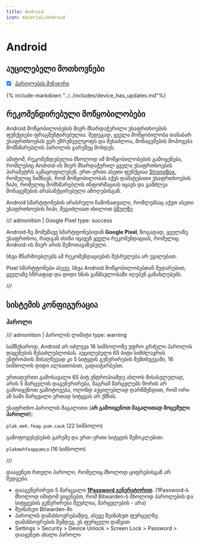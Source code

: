 ```yaml
---
title: Android
icon: material/android
---
```


# Android

## აუცილებელი მოთხოვნები

- [x] [პაროლების მენეჯერი](passwords.md)

{% include-markdown "../../includes/device_has_updates.md"%}

## რეკომენდირებული მოწყობილობები

Android მოწყობილობების მიერ მხარდაჭერილი უსაფრთხოების ფუნქციები ფრაგმენტირებულია. შედეგად,
ყველა მოწყობილობა თანაბარ უსაფრთხოებას ვერ უზრუნველყოფს და შესაძლოა, მონაცემების მოპოვება მომხმარებლის
პაროლის გარეშეც მოხდეს.

ამიტომ, რეკომენდებულია მხოლოდ იმ მოწყობილობების გამოყენება, რომლებიც Android-ის მიერ მხარდაჭერილ
ყველა უსაფრთხოების პარამეტრს აკმაყოფილებენ. ერთ-ერთი ასეთი ფუნქციაა [StrongBox](https://source.android.com/docs/security/best-practices/hardware),
რომელიც ნიშნავს, რომ მოწყობილობას აქვს დამატებითი უსაფრთხოების ჩიპი, რომელიც მომხმარებლის ინფორმაციას იცავს და გამძლეა
მონაცემების არასანქცირებული ამოღებისგან.

Android სმარტფონების არასრული ჩამონათვალი, რომლებსაც აქვთ ასეთი უსაფრთხოების ჩიპი, შეგიძლიათ იხილოთ [ბმულზე](https://www.android-device-security.org/database/?realMeasurementsOnly=true&preDefinedScore=defaultSecurity&securityScoreCalculationApproach=true&securityScoreLabel-API%20Level=High&securityScoreLabel-Patchlevel=High&securityScoreLabel-Fingerprint=High&securityScoreLabel-Keymaster%20Version=Moderate&securityScoreLabel-Key%20Attestation%20Unique%20ID=High&securityScoreLabel-Keystore%20Export=High&securityScoreLabel-Keystore%20Import=Low&securityScoreLabel-OpenApi%20eSE=Low&securityScoreLabel-Embedded%20SIM%20(eSIM)=Low&securityScoreLabel-Strongbox=High&securityScoreLabel-A%2FB%20System%20Updates=High&securityScoreLabel-Identity%20Credential=High&securityScoreLabel-Protected%20Confirmation=High&securityScoreLabel-Trusted%20Execution%20Environment=High&securityScoreLabel-Encrypted%20Shared%20Preferences=High&securityScoreLabel-Android%20Virtualization%20Framework=Moderate&securityScoreLabel-Multiple%20User%20Support=High&show=Strongbox&page=1&rows=50&Strongbox=True&securityScoreSelectedCols=Fingerprint;Keymaster%20Version;Keystore%20Export;Keystore%20Import;Strongbox;A%2FB%20System%20Updates;Identity%20Credential;Protected%20Confirmation;Trusted%20Execution%20Environment;Encrypted%20Shared%20Preferences;Android%20Virtualization%20Framework;Multiple%20User%20Support;OpenApi%20eSE;Embedded%20SIM%20(eSIM)&securityScoreWeight-Release%20Date=10&securityScoreWeight-Fingerprint=43&securityScoreWeight-Keymaster%20Version=55&securityScoreWeight-Keystore%20Export=55&securityScoreWeight-Keystore%20Import=55&securityScoreWeight-OpenApi%20eSE=66&securityScoreWeight-Embedded%20SIM%20(eSIM)=61&securityScoreWeight-Strongbox=66&securityScoreWeight-A%2FB%20System%20Updates=20&securityScoreWeight-Identity%20Credential=74&securityScoreWeight-Protected%20Confirmation=76&securityScoreWeight-Trusted%20Execution%20Environment=66&securityScoreWeight-Encrypted%20Shared%20Preferences=65&securityScoreWeight-Android%20Virtualization%20Framework=50&securityScoreWeight-Multiple%20User%20Support=65&selectedDeviceModel=1&minThreshold-api_level=31&minThreshold-releasedate=2021-8-14&minThreshold-patchlevel=2024-05-01&minThreshold-Keymaster%20Version=4&minThreshold-OpenApi%20eSE=1&negateBooleans=Key%20Attestation%20Unique%20ID;Keystore%20Export;Rooted)

/// admonition | Google Pixel
    type: success

Android-ზე მომუშავე სმარტფონებიდან **Google Pixel**, ზოგადად, ყველაზე უსაფრთხოა,
რადგან ისინი იცავენ ყველა რეკომენდაციას, რომელიც Android-ის მიერ არის შემოთავაზებული.


სხვა მწარმოებლებს ამ რეკომენდაციების შესრულება არ ევალებათ.

Pixel სმარტფონები ასევე,
სხვა Android მოწყობილობებთან შედარებით, ყველაზე სწრაფად და დიდი ხნის განმავლობაში იღებენ განახლებებს.

///

## სისტემის კონფიგურაცია

### პაროლი

/// admonition | პაროლის ლიმიტი
    type: warning

სამწუხაროდ, Android არ იძლევა 16 სიმბოლოზე უფრო გრძელი პაროლის დაყენების შესაძლებლობას.
აუცილებელი 65 ბიტი სიმძლავრის ენტროპიის მისაღწევად კი 5 სიტყვის გენერირების შემთხვევაში,
16 სიმბოლოს დიდი ალბათობით, გადააჭარბებთ.

ერთადერთი გამოსავალი 65 ბიტ ენტროპიამდე ახლოს მისასვლელად, არის 5 მარცვლის დაგენერირება, მაგრამ
მარცვლებს შორის არ გამოიყენოთ გამოტოვება, ოღონდ აუცილებლად დარწმუნდით, რომ ორი ან სამი მარცვალი
ერთად სიტყვას არ ქმნის.

უსაფრთხო პაროლის მაგალითი (**არ გამოიყენოთ მაგალითად მოცემული პაროლი!**):

`plak.meh.feap.pum.cauk` (22 სიმბოლო)

გამოტოვებებების გარეშე და ერთ-ერთი სიტყვის შემოკლებით:

`plakmehfeappumca` (16 სიმბოლო)

///

დააყენეთ რთული პაროლი, რომელიც მხოლოდ ციფრებისგან არ შედგება.

- დააგენერირეთ 5 მარცვალი **[1Password გენერატორით](https://1password.com/password-generator/)**. (1Password-ს მხოლოდ იმიტომ ვიყენებთ, რომ Bitwarden-ს მხოლოდ პაროლების და სიტყვების გენერირება შეუძლია, მარცვლების - არა)
- შეინახეთ Bitwarden-ში
- პაროლის დამახსოვრებამდე, ასევე შეინახეთ ფურცელზე. დამახსოვრების შემდეგ, ეს ფურცელი დაწვით
- Settings > Security > Device Unlock > Screen Lock > Password > დააყენეთ ახალი პაროლი


